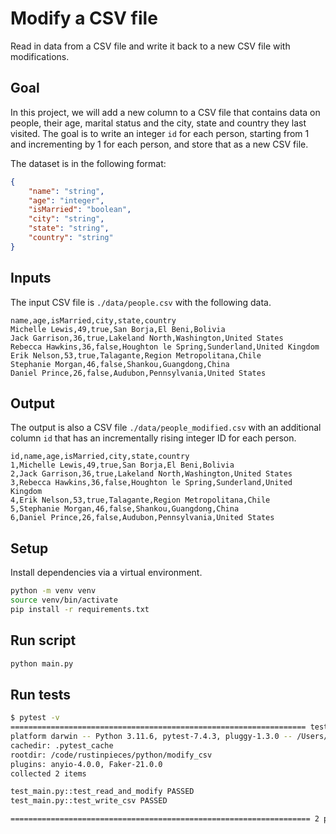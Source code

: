 # Modify a CSV file

Read in data from a CSV file and write it back to a new CSV file with modifications.

## Goal

In this project, we will add a new column to a CSV file that contains data on people, their age, marital status and the city, state and country they last visited. The goal is to write an integer `id` for each person, starting from 1 and incrementing by 1 for each person, and store that as a new CSV file.

The dataset is in the following format:

```json
{
    "name": "string",
    "age": "integer",
    "isMarried": "boolean",
    "city": "string",
    "state": "string",
    "country": "string"
}
```

## Inputs

The input CSV file is `./data/people.csv` with the following data.

```csv
name,age,isMarried,city,state,country
Michelle Lewis,49,true,San Borja,El Beni,Bolivia
Jack Garrison,36,true,Lakeland North,Washington,United States
Rebecca Hawkins,36,false,Houghton le Spring,Sunderland,United Kingdom
Erik Nelson,53,true,Talagante,Region Metropolitana,Chile
Stephanie Morgan,46,false,Shankou,Guangdong,China
Daniel Prince,26,false,Audubon,Pennsylvania,United States
```

## Output

The output is also a CSV file `./data/people_modified.csv` with an additional column `id` that has an incrementally rising integer ID for each person.

```csv
id,name,age,isMarried,city,state,country
1,Michelle Lewis,49,true,San Borja,El Beni,Bolivia
2,Jack Garrison,36,true,Lakeland North,Washington,United States
3,Rebecca Hawkins,36,false,Houghton le Spring,Sunderland,United Kingdom
4,Erik Nelson,53,true,Talagante,Region Metropolitana,Chile
5,Stephanie Morgan,46,false,Shankou,Guangdong,China
6,Daniel Prince,26,false,Audubon,Pennsylvania,United States
```

## Setup

Install dependencies via a virtual environment.

```bash
python -m venv venv
source venv/bin/activate
pip install -r requirements.txt
```

## Run script

```bash
python main.py
```

## Run tests

```bash
$ pytest -v
================================================================== test session starts ===================================================================
platform darwin -- Python 3.11.6, pytest-7.4.3, pluggy-1.3.0 -- /Users/prrao/.pyenv/versions/3.11.6/bin/python3.11
cachedir: .pytest_cache
rootdir: /code/rustinpieces/python/modify_csv
plugins: anyio-4.0.0, Faker-21.0.0
collected 2 items                                                                                                                                        

test_main.py::test_read_and_modify PASSED                                                                                                          [ 50%]
test_main.py::test_write_csv PASSED                                                                                                                [100%]

=================================================================== 2 passed in 0.02s ====================================================================
```
